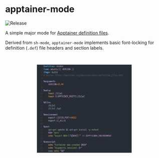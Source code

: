 # apptainer-mode

![Release](https://img.shields.io/badge/Release-0.1-green)

A simple major mode for [Apptainer definition files](https://apptainer.org/docs/user/main/definition_files.html).

Derived from `sh-mode`, `apptainer-mode` implements basic font-locking for definition (`.def`) file headers and section labels.

<br />
<p align="center">
  <img src="example.png" width="60%" />
</p>

